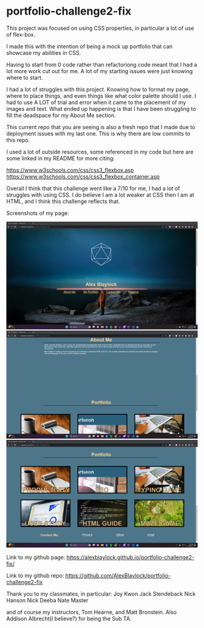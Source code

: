# portfolio-challenge2-fix
 This project was focused on using CSS properties, in particular a lot of use of flex-box. 

I made this with the intention of being a mock up portfolio that can showcase my abilities in CSS.

Having to start from 0 code rather than refactoriong code meant that I had a lot more work cut out for me. A lot of my starting issues were just knowing where to start. 

I had a lot of struggles with this project. Knowing how to format my page, where to place things, and even things like what color palette should I use. I had to use A LOT of trial and error when it came to the placement of my images and text. What ended up happening is that I have been struggling to fill the deadspace for my About Me section.

This current repo that you are seeing is also a fresh repo that I made due to deployment issues with my last one. This is why there are low commits to this repo.

I used a lot of outside resources, some referenced in my code but here are some linked in my README for more citing:

https://www.w3schools.com/css/css3_flexbox.asp 
https://www.w3schools.com/css/css3_flexbox_container.asp

Overall I think that this challenge went like a 7/10 for me, I had a lot of struggles with using CSS. I do believe I am a lot weaker at CSS then I am at HTML, and I think this challenge reflects that.

Screenshots of my page:

![SS1](pfchall2ss1.jpg)
![SS2](pfchall2ss2.png)
![SS3](pfchall2ss3.jpg)

Link to my github page:
https://alexblaylock.github.io/portfolio-challenge2-fix/

Link to my github repo:
https://github.com/AlexBlaylock/portfolio-challenge2-fix

Thank you to my classmates, in particular:
Joy Kwon
Jack Stendeback
Nick Hanson
Nick Deeba
Nate Master

and of course my instructors, Tom Hearne, and Matt Bronstein. Also Addison Albrecht(I believe?) for being the Sub TA.

